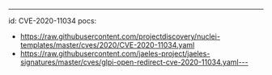 ---
id: CVE-2020-11034
pocs:
  - https://raw.githubusercontent.com/projectdiscovery/nuclei-templates/master/cves/2020/CVE-2020-11034.yaml
  - https://raw.githubusercontent.com/jaeles-project/jaeles-signatures/master/cves/glpi-open-redirect-cve-2020-11034.yaml---
